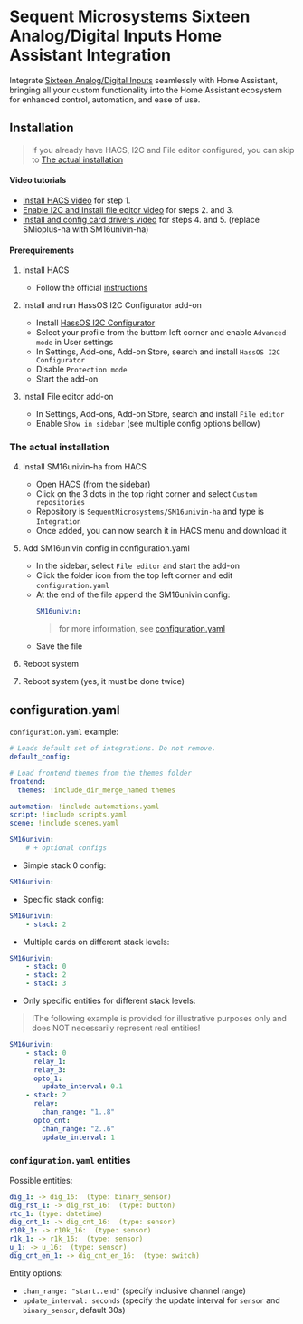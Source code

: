 # Sequent Microsystems Sixteen Analog/Digital Inputs Home Assistant Integration

Integrate [Sixteen Analog/Digital Inputs](https://sequentmicrosystems.com/products/sixteen-analog-digital-inputs-8-layer-stackable-hat-for-raspberry-pi)
seamlessly with Home Assistant, bringing all your custom functionality into the Home Assistant ecosystem for enhanced control, automation, and ease of use.



## Installation

> If you already have HACS, I2C and File editor configured, you can skip to [The actual installation](#the-actual-installation)


#### Video tutorials

- [Install HACS video](https://youtu.be/Fl3lATWhQVM) for step 1.
- [Enable I2C and Install file editor video](https://youtu.be/53Zj8NofS7k) for steps 2. and 3.
- [Install and config card drivers video](https://youtu.be/yH2HKjm7j24) for steps 4. and 5. (replace SMioplus-ha with SM16univin-ha)

#### Prerequirements

1. Install HACS
    - Follow the official [instructions](https://www.hacs.xyz/docs/use/download/download/)

2. Install and run HassOS I2C Configurator add-on
    - Install [HassOS I2C Configurator](https://my.home-assistant.io/redirect/supervisor_add_addon_repository/?repository_url=https%3A%2F%2Fgithub.com%2Fadamoutler%2FHassOSConfigurator)
    - Select your profile from the buttom left corner and enable `Advanced mode` in User settings
    - In Settings, Add-ons, Add-on Store, search and install `HassOS I2C Configurator`
    - Disable `Protection mode`
    - Start the add-on

3. Install File editor add-on
    - In Settings, Add-ons, Add-on Store, search and install `File editor`
    - Enable `Show in sidebar`
(see multiple config options bellow)


### The actual installation

4. Install SM16univin-ha from HACS
    - Open HACS (from the sidebar)
    - Click on the 3 dots in the top right corner and select `Custom repositories`
    - Repository is `SequentMicrosystems/SM16univin-ha` and type is `Integration`
    - Once added, you can now search it in HACS menu and download it

5. Add SM16univin config in configuration.yaml
    - In the sidebar, select `File editor` and start the add-on
    - Click the folder icon from the top left corner and edit `configuration.yaml`
    - At the end of the file append the SM16univin config:
        ```yaml
        SM16univin:
        ```
        > for more information, see [configuration.yaml](#configuration.yaml)
    - Save the file

6. Reboot system

7. Reboot system (yes, it must be done twice)



## configuration.yaml

`configuration.yaml` example:
```yaml
# Loads default set of integrations. Do not remove.
default_config:

# Load frontend themes from the themes folder
frontend:
  themes: !include_dir_merge_named themes

automation: !include automations.yaml
script: !include scripts.yaml
scene: !include scenes.yaml

SM16univin:
    # + optional configs
```

- Simple stack 0 config:

```yaml
SM16univin:
```

- Specific stack config:

```yaml
SM16univin:
    - stack: 2
```

- Multiple cards on different stack levels:

```yaml
SM16univin:
    - stack: 0
    - stack: 2
    - stack: 3
```

- Only specific entities for different stack levels:

> !The following example is provided for illustrative purposes only and does NOT necessarily represent real entities!

```yaml
SM16univin:
    - stack: 0
      relay_1:
      relay_3:
      opto_1:
        update_interval: 0.1
    - stack: 2
      relay:
        chan_range: "1..8"
      opto_cnt:
        chan_range: "2..6"
        update_interval: 1
```

[//]: # (__CUSTOM_README__ START)
[//]: # (__CUSTOM_README__ END)

### `configuration.yaml` entities

Possible entities:
```yaml
dig_1: -> dig_16:  (type: binary_sensor)
dig_rst_1: -> dig_rst_16:  (type: button)
rtc_1: (type: datetime)
dig_cnt_1: -> dig_cnt_16:  (type: sensor)
r10k_1: -> r10k_16:  (type: sensor)
r1k_1: -> r1k_16:  (type: sensor)
u_1: -> u_16:  (type: sensor)
dig_cnt_en_1: -> dig_cnt_en_16:  (type: switch)
```

Entity options:
- `chan_range: "start..end"` (specify inclusive channel range)
- `update_interval: seconds` (specify the update interval for `sensor` and `binary_sensor`, default 30s)
